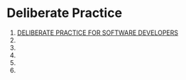 # Deliberate Practice

1. [DELIBERATE PRACTICE FOR SOFTWARE DEVELOPERS](http://www.redgreencode.com/deliberate-practice-for-software-developers/)
1. []()
1. []()
1. []()
1. []()
1. []()

